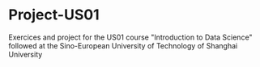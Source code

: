 # Project-US01
Exercices and project for the US01 course "Introduction to Data Science" followed at the Sino-European University of Technology of Shanghai University
